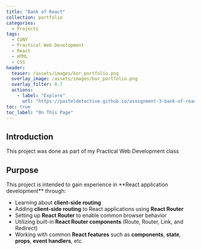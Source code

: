 ```yaml
---
title: "Bank of React"
collection: portfolio
categories:
  - Projects
tags:
  - CUNY
  - Practical Web Development
  - React
  - HTML
  - CSS
header:
  teaser: /assets/images/bor_portfolio.png
  overlay_image: /assets/images/bor_portfolio.png
  overlay_filter: 0.7
  actions:
    - label: "Explore"
      url: "https://pasteldetective.github.io/assignment-3-bank-of-react/"
toc: true
toc_label: "On This Page"
---
```


<h2 id="introduction">Introduction</h2>
This project was done as part of my Practical Web Development class

<h2 id="purpose">Purpose</h2>
This project is intended to gain experience in **React application development** through:

- Learning about **client-side routing**
- Adding **client-side routing** to React applications using **React Router**
- Setting up **React Router** to enable common browser behavior
- Utilizing built-in **React Router components** (Route, Router, Link, and Redirect)
- Working with common **React features** such as **components**, **state**, **props**, **event handlers**, etc.